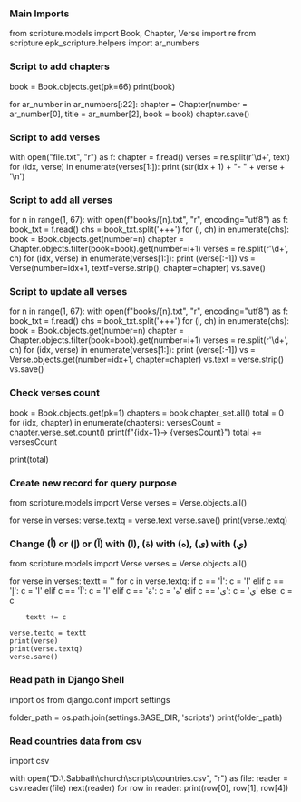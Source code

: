 ### Main Imports
from scripture.models import Book, Chapter, Verse
import re
from scripture.epk_scripture.helpers import ar_numbers


### Script to add chapters
book = Book.objects.get(pk=66)
print(book)

for ar_number in ar_numbers[:22]:
    chapter = Chapter(number = ar_number[0], title = ar_number[2], book = book)
    chapter.save()


### Script to add verses
with open("file.txt", "r") as f:
    chapter = f.read()
    verses = re.split(r'\d+', text)
    for (idx, verse) in enumerate(verses[1:]):
        print (str(idx + 1) + "- " + verse + '\n')


### Script to add all verses
for n in range(1, 67):
    with open(f"books/{n}.txt", "r", encoding="utf8") as f:
        book_txt = f.read()
        chs = book_txt.split('+++')
        for (i, ch) in enumerate(chs):
            book = Book.objects.get(number=n)
            chapter = Chapter.objects.filter(book=book).get(number=i+1)
            verses = re.split(r'\d+', ch)
            for (idx, verse) in enumerate(verses[1:]):
                print (verse[:-1])
                vs = Verse(number=idx+1, textf=verse.strip(), chapter=chapter)
                vs.save()


### Script to update all verses
for n in range(1, 67):
    with open(f"books/{n}.txt", "r", encoding="utf8") as f:
        book_txt = f.read()
        chs = book_txt.split('+++')
        for (i, ch) in enumerate(chs):
            book = Book.objects.get(number=n)
            chapter = Chapter.objects.filter(book=book).get(number=i+1)
            verses = re.split(r'\d+', ch)
            for (idx, verse) in enumerate(verses[1:]):
                print (verse[:-1])
                vs = Verse.objects.get(number=idx+1, chapter=chapter)
                vs.text = verse.strip()
                vs.save()

### Check verses count
book = Book.objects.get(pk=1)
chapters = book.chapter_set.all()
total = 0
for (idx, chapter) in enumerate(chapters):
    versesCount = chapter.verse_set.count()
    print(f"{idx+1}-> {versesCount}")
    total += versesCount

print(total)


### Create new record for query purpose
from scripture.models import Verse
verses = Verse.objects.all()

for verse in verses:
    verse.textq = verse.text
    verse.save()
    print(verse.textq)


### Change (أ) or (إ) or (آ) with (ا), (ة) with (ه), (ى) with (ي)
from scripture.models import Verse
verses = Verse.objects.all()

for verse in verses:
    textt = ''
    for c in verse.textq:
        if c == 'أ':
            c = 'ا'
        elif c == 'إ':
            c = 'ا'
        elif c == 'آ':
            c = 'ا'
        elif c == 'ة':
            c = 'ه'
        elif c == 'ى':
            c = 'ي'
        else:
            c = c
        
        textt += c
    
    verse.textq = textt
    print(verse)
    print(verse.textq)
    verse.save()


### Read path in Django Shell
import os
from django.conf import settings

folder_path = os.path.join(settings.BASE_DIR, 'scripts')
print(folder_path)
    

### Read countries data from csv
import csv

with open("D:\\.Sabbath\\church\\scripts\\countries.csv", "r") as file:
    reader = csv.reader(file)
    next(reader)
    for row in reader:
        print(row[0], row[1], row[4])
